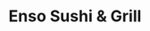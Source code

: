 ---
layout: place
title: "Enso Sushi & Grill"
permalink: /colorado/greenwood-village/enso-sushi-grill.html
stateAbbr: CO
stateName: Colorado
cityName: Greenwood Village
seo:
  name: "Enso Sushi & Grill"
  type: Restaurant
  links: https://www.ensosushigrill.com/?utm_source=gmb&utm_medium=website
description: "Enso Sushi & Grill serves delicious sushi in Greenwood Village, Colorado. Try fresh Japanese dishes for a great dining experience. Available for takeout, delivery, lunch, and dinner."
place_id: ChIJy08rT4OHbIcRkZYXu42cz_c
photos:
  - name: >-
      places/ChIJy08rT4OHbIcRkZYXu42cz_c/photos/AeeoHcIn99rDngk8SC3KnXH12m1Pf9yFahalS9hadmvQFqPNNG4crULJPiZhODU-bmqh6NY0ZOnMJKGxRvQcz58NbzWr4N7C6a_EL9m2MtNrQcO--I-5a9YzBiY71_xUm6YKapSH0-ELSG1StXL-sCgAAN9xp1wM3f-C6J4mLXt7v0BAdlawmCKZ6Cb5tNcZ3p1ZVsAvASD9ab7W_Q60vNU9vjm7GBy4-B5mY1fMFWoIJPx1e0jmhdZVShfSRIEYqfvaqL4BuMBVuL3n27hWvrEr0QGShprs_YvSWp9nYajhgrxEfQ
    widthPx: 1702
    heightPx: 1276
    authorAttributions:
      - displayName: Enso Sushi & Grill
        uri: https://maps.google.com/maps/contrib/101750539236215818337
        photoUri: >-
          https://lh3.googleusercontent.com/a-/ALV-UjVC9T-p8XWdlgYm8a-dQ5sMAeZipg6EqI3InZC8bsddgyC2Pro=s100-p-k-no-mo
    flagContentUri: >-
      https://www.google.com/local/imagery/report/?cb_client=maps_api_places.places_api&image_key=!1e10!2sAF1QipMyR7IvN5jU1lMd9fo1IwHN1JKq7CK6pWAlUBhA&hl=en-US
    googleMapsUri: >-
      https://www.google.com/maps/place//data=!3m4!1e2!3m2!1sAF1QipMyR7IvN5jU1lMd9fo1IwHN1JKq7CK6pWAlUBhA!2e10!4m2!3m1!1s0x876c87834f2b4fcb:0xf7cf9c8dbb179691
  - name: >-
      places/ChIJy08rT4OHbIcRkZYXu42cz_c/photos/AeeoHcIliFlgUODXtfRqHwbAZMxPXwABp4nASQTNpMQ6saReTAQRjf9cp71zTxT7Ov1Hkaovzl7DR75Y7k5vAV-qkvIUbGdaiuS2GHp7NFBrkwwx4cTwuRohtaA6POppoElv0jw6B8xjaatHALrbFIuR801CGg--vG2WWKbmsPXtMBTlud-Eq4ABn28lBwGOxtStYkgLrNGFXu7YIxfZBKAoZNBhumWeQf2SZ4L_uRKN0s61HwbVH_PATablYu_dSi_XieZs6jJYwP6hP6sMYnwuJWipkn3iKwv7faYV_n1oa22lQQ
    widthPx: 4032
    heightPx: 2268
    authorAttributions:
      - displayName: Enso Sushi & Grill
        uri: https://maps.google.com/maps/contrib/101750539236215818337
        photoUri: >-
          https://lh3.googleusercontent.com/a-/ALV-UjVC9T-p8XWdlgYm8a-dQ5sMAeZipg6EqI3InZC8bsddgyC2Pro=s100-p-k-no-mo
    flagContentUri: >-
      https://www.google.com/local/imagery/report/?cb_client=maps_api_places.places_api&image_key=!1e10!2sAF1QipPWKUdfomNCivlT9aBOTnLnS5JNEgvuWO-SQYPy&hl=en-US
    googleMapsUri: >-
      https://www.google.com/maps/place//data=!3m4!1e2!3m2!1sAF1QipPWKUdfomNCivlT9aBOTnLnS5JNEgvuWO-SQYPy!2e10!4m2!3m1!1s0x876c87834f2b4fcb:0xf7cf9c8dbb179691
  - name: >-
      places/ChIJy08rT4OHbIcRkZYXu42cz_c/photos/AeeoHcLaLG6R2MgFmLjRqcqMeogM3jt1ClZphqIxhWC7F0boa56lr4e_VgyuLy64cwohiC64Ieyzk5Wb8coelDLdSV6piaXl5velan8Fvm0CgjF2Rye0wpL0cWxC6iRM7SjY1NLRfZxlEj3v2Bm3isF6PZ6EuVkeyeqtHSU8x9-HqUGVK1EVJsCwu-xJy9d_S7sEidSHeN0vp0CuGR6jKtKkntyByU0NtZpVFFxS3aBP_gGJ1c2fX-xyPmLWD_6770lGS_Ji5YKB0yoOnkNV_G3zNXHnJC795dWT533dR4G1zIYvRJw4QOi8S9fM0bu839SaP9m2lijMvVinBctLionXQ9HW14cowmPfws3U8RfG3nTu2Z1Bb9tFmXdTrVHSSuQuyxDITP5OhM-dhABDRpDTPiZfN8LdQ99nVy53QZq17rw
    widthPx: 4000
    heightPx: 3000
    authorAttributions:
      - displayName: misti smith
        uri: https://maps.google.com/maps/contrib/104911175484662053708
        photoUri: >-
          https://lh3.googleusercontent.com/a-/ALV-UjXngTHcBXOZzzVxv69v92DBH_6fnfIkZ6vXa85Su_6h0Ne0whk=s100-p-k-no-mo
    flagContentUri: >-
      https://www.google.com/local/imagery/report/?cb_client=maps_api_places.places_api&image_key=!1e10!2sCIHM0ogKEICAgICvysOfWA&hl=en-US
    googleMapsUri: >-
      https://www.google.com/maps/place//data=!3m4!1e2!3m2!1sCIHM0ogKEICAgICvysOfWA!2e10!4m2!3m1!1s0x876c87834f2b4fcb:0xf7cf9c8dbb179691
  - name: >-
      places/ChIJy08rT4OHbIcRkZYXu42cz_c/photos/AeeoHcLiV_2kR-FNw07hX6cQVGxsJXeE1YiY-Yl4l3M1ersljmcwHZsqAr84dFkEUZEIPVVQ6UFBFLeP3ZwR0fag7MW4UuZ-QsqV2ZOxtuQGOIpuwyOyMNCbdNjJsSeCbJ4K3EHiyx3hwcgo6ClEoNQOCGQUuryge9yzQO869qaLDT0cSwVQ4VfQA9PYatFHLCHolNVU1SoPfY_CyDE4bxNgqmFgp5Lu-zAjD-WVpeaVyTHk4zoDE9aeSjKhoetfFIAzRLRJtKlJwFvkZS88zbgAY9BBp1Lo8BhAuwuwK1N6RJY_kbybNrA4eHTypkiwN-zVeW6NX8iM6zLwhA_q1OsF9J2UYr730uTDxuEYk6rL0xgxta6CCWBAWVXeCIHbOj7aBHod0SgPNBnsFqTfJ-NfTKDTOOrPRWuKY8plhaNjH6XJwTg
    widthPx: 4000
    heightPx: 3000
    authorAttributions:
      - displayName: Mandy Ahlschwede
        uri: https://maps.google.com/maps/contrib/101287511698728657112
        photoUri: >-
          https://lh3.googleusercontent.com/a-/ALV-UjXkkoE-jr53eVwZYLEbaJf96OxE5fDDdhzWiAHAFZD1xLXhpCtMXA=s100-p-k-no-mo
    flagContentUri: >-
      https://www.google.com/local/imagery/report/?cb_client=maps_api_places.places_api&image_key=!1e10!2sCIHM0ogKEICAgIDNpuz79QE&hl=en-US
    googleMapsUri: >-
      https://www.google.com/maps/place//data=!3m4!1e2!3m2!1sCIHM0ogKEICAgIDNpuz79QE!2e10!4m2!3m1!1s0x876c87834f2b4fcb:0xf7cf9c8dbb179691
  - name: >-
      places/ChIJy08rT4OHbIcRkZYXu42cz_c/photos/AeeoHcIufNC8rfE5250vLu74ds1AHLexYfogmvgmuQvl4wjoERjKp63CEiVORBQStZSWh0flBKG4x_MrFp8rlf7MbaDjOnsyv2nI8BA_4H8J6s_eSN9Giq0wbEncqictMpjM2RLYinHs3D5c_VOLMGzZA7KCsJr3Hcp--Ubx8cnwqfyw9lFf7pF6tcq0nQjC0IBG90rt6mV0xPNmAblkCpkE5DxqVhpy_Kfds801sKsYpo-zqItL9XSezeisKYEybVsmYAwsylh6rarvuenkPP4BDmxFZ1KfxSsr5lkcqjGHrJjW2DeLpeAmCfhbtfLOong4arY0trPscanrQEvPhYK5iuKJ-G-KtKIqCRLnVFLy28t1BbjJm00adxv9ueesqGO3FCMjiiFEMBLXs0qk8mi9O3b6Lc2CMoIsev7DIjt9j1hE-mI
    widthPx: 4284
    heightPx: 4284
    authorAttributions:
      - displayName: Dalina Ho
        uri: https://maps.google.com/maps/contrib/115920129090367176506
        photoUri: >-
          https://lh3.googleusercontent.com/a-/ALV-UjXUs1oyV_gw56tdbS4-qoScy6VbINLQ-Ai6s4xnyGuMuN1fUOYr=s100-p-k-no-mo
    flagContentUri: >-
      https://www.google.com/local/imagery/report/?cb_client=maps_api_places.places_api&image_key=!1e10!2sCIHM0ogKEICAgMDAza_ExAE&hl=en-US
    googleMapsUri: >-
      https://www.google.com/maps/place//data=!3m4!1e2!3m2!1sCIHM0ogKEICAgMDAza_ExAE!2e10!4m2!3m1!1s0x876c87834f2b4fcb:0xf7cf9c8dbb179691
  - name: >-
      places/ChIJy08rT4OHbIcRkZYXu42cz_c/photos/AeeoHcKzxu45lZmz_pBdz4VAus0w-hJ9SLBWgkXEpSukz6JG9JsEQx3lA8vWLaNUwmIqvdYt6O2tVwERH4W7FRZWrGWHjA_XFWfG4WpwHibSG8h5Wgqu2m_0yeOGn4llTJegj7w7-kJMXUnij_iRJdi0dZ_D3YtcZJgvpNvzwahdc81jz2ofs2iDKSdxUwpV9gIiHol_T3EPOocJOe7Lcpnj4RXmOgzf6lbJaNWa8rDK26UAZua5HDCgJADe1hCWgNzzYWNLY0gfI6x1TUfQc4IYS6uJ_TZArtlqLnHJ-VLtDMHtsIhCi2RxjiE9lCr0IxlMe8MiWwd6YJcuY0PQgvdxSie7bUhRAQSUwMqKrTTHSY6k9vlwRzULzK2ECAyMA4BOYxsPVQD4bNdqUUU85xXM57IiTUGh35OPuZtzc1IjZUQ
    widthPx: 3024
    heightPx: 4032
    authorAttributions:
      - displayName: Elisabeth Lie
        uri: https://maps.google.com/maps/contrib/105329484688976423756
        photoUri: >-
          https://lh3.googleusercontent.com/a/ACg8ocJpsftT_e_2gYhZkEK3GKK5p8Qtp_yOjrnTKZ-qSyPFbO8x9w=s100-p-k-no-mo
    flagContentUri: >-
      https://www.google.com/local/imagery/report/?cb_client=maps_api_places.places_api&image_key=!1e10!2sCIHM0ogKEICAgICFzeWbAw&hl=en-US
    googleMapsUri: >-
      https://www.google.com/maps/place//data=!3m4!1e2!3m2!1sCIHM0ogKEICAgICFzeWbAw!2e10!4m2!3m1!1s0x876c87834f2b4fcb:0xf7cf9c8dbb179691
  - name: >-
      places/ChIJy08rT4OHbIcRkZYXu42cz_c/photos/AeeoHcLqo3VYPsdhMRdGQ9LyOPTNjOUBglAMcTUCebXheMLqsnpnU_ieVJyPlusQEljnPWfo70lTMjvm0GO-6dikQ0jLSuRPOVfjtVlkygzLJTaCx8yF75nb8CPuRq-wdHnhAr2mMCIK-d4K9g04878xuzmZFlcySUEXc1l6lZvAacIWiVFKgA-I7yjf7VxKig_UnHi8lRNsFQ_TN9l16BTzeegQdhDeuPYi31pSCduDgc5rtED7lCI5YZ3wD1VSV2v5X03aZXW2YksS0UzKGlvvJ4TTw0XHsz_RtAbpYOZlhvOOAQ
    widthPx: 550
    heightPx: 440
    authorAttributions:
      - displayName: Enso Sushi & Grill
        uri: https://maps.google.com/maps/contrib/101750539236215818337
        photoUri: >-
          https://lh3.googleusercontent.com/a-/ALV-UjVC9T-p8XWdlgYm8a-dQ5sMAeZipg6EqI3InZC8bsddgyC2Pro=s100-p-k-no-mo
    flagContentUri: >-
      https://www.google.com/local/imagery/report/?cb_client=maps_api_places.places_api&image_key=!1e10!2sAF1QipMJGWMMxjzCMoB0JdxgnABBBpxBEwRZu39ygTfz&hl=en-US
    googleMapsUri: >-
      https://www.google.com/maps/place//data=!3m4!1e2!3m2!1sAF1QipMJGWMMxjzCMoB0JdxgnABBBpxBEwRZu39ygTfz!2e10!4m2!3m1!1s0x876c87834f2b4fcb:0xf7cf9c8dbb179691
  - name: >-
      places/ChIJy08rT4OHbIcRkZYXu42cz_c/photos/AeeoHcJLFbOwMeM4nt5-QR1ND0BcH26KPnrR7zHD2IE9fyLbsD8g66HcTOlv2dozICdnnVKygQvhMq4uK26i-EeDLLi2RtngjicbX9RzvhwBXENtTm_yiryulXhxCmnsObQV6ozmqja-mGNdRbPGFeAxgx6MoIeS6oKrxD3TNwa5F-O_R9Xif01Nvmm2EoONNK-0RWkZ3wp1iDo2-bLSaMhh-LxbAf4XB2vimgSJ6yc-la3rdX7a5sqtKtEziG_FK8GcbDC221NRTlTMxtTgWplnF8RY_PMbfGcPh-1dSC5IlLp6CtGFBKSYGquak2QbrunNFYEWZe7ZLbr8I6TRvX39bGL0ftrZFMHUZCOlV0lmUY3gEN0DDjq1Tkguh3t3b_JBcllI7aBAWaaL1o37xZfvpS_Yn072Wrmh-kUVJhP8o65D-dKY
    widthPx: 3000
    heightPx: 4000
    authorAttributions:
      - displayName: Arturo Ruiz
        uri: https://maps.google.com/maps/contrib/105422387732279145896
        photoUri: >-
          https://lh3.googleusercontent.com/a/ACg8ocI3drrVgUvBqpyfWJhqYIYYRy1OU-MNmdMhB8D5_yj-_-ChCQ=s100-p-k-no-mo
    flagContentUri: >-
      https://www.google.com/local/imagery/report/?cb_client=maps_api_places.places_api&image_key=!1e10!2sCIHM0ogKEICAgICf5LGXlQE&hl=en-US
    googleMapsUri: >-
      https://www.google.com/maps/place//data=!3m4!1e2!3m2!1sCIHM0ogKEICAgICf5LGXlQE!2e10!4m2!3m1!1s0x876c87834f2b4fcb:0xf7cf9c8dbb179691
  - name: >-
      places/ChIJy08rT4OHbIcRkZYXu42cz_c/photos/AeeoHcJ427csr3Io4npzQOWjmq9J0gnMr3_uoAufLsFh0LrOOHUFapp2AdvXp-QpqtPugC-IH13hCpFWL7hgCZN4_aeeFyOXRiAGq8O4oLSoOLavPh3CEyWrH-YivK74kLJHbo7mFuwEVPWBv_vF3RNwd-IuZOUVwn6kRhWZoHaNl4pqiI0re-Sp_CRjYWGfkqbP1yBgZ1cvLNmCJi7wdMc8qggnQa3Y7_hXh4wDyyxvdJB_ufqrFSIMGI04JwaZyCMkaPVTaB0Ocp9IK2Ekm5P2fwAhDGanQeSuf7tN7MHtdDXnXESNq68T4WsVB4zHki9hTPim-rJrtQygEH5t57AipMw9sslVQCXSSfJNEYcE4crjwXXuoj23DwrHodIC68aF6EABUoJ8NAZF0ZGjUD3T9BYtg1Qdarn8FELxL1KR-kU
    widthPx: 4000
    heightPx: 3000
    authorAttributions:
      - displayName: S W
        uri: https://maps.google.com/maps/contrib/109094563274336676856
        photoUri: >-
          https://lh3.googleusercontent.com/a-/ALV-UjUpwRkc9oYZNKRrjr69YyJzUizZZGvE7gN5xoTjqoiJ4tUA5sG-cw=s100-p-k-no-mo
    flagContentUri: >-
      https://www.google.com/local/imagery/report/?cb_client=maps_api_places.places_api&image_key=!1e10!2sCIHM0ogKEICAgMCAr9PXJA&hl=en-US
    googleMapsUri: >-
      https://www.google.com/maps/place//data=!3m4!1e2!3m2!1sCIHM0ogKEICAgMCAr9PXJA!2e10!4m2!3m1!1s0x876c87834f2b4fcb:0xf7cf9c8dbb179691
  - name: >-
      places/ChIJy08rT4OHbIcRkZYXu42cz_c/photos/AeeoHcJaB5T5JMhvMnLB4q6THru6STG84UKpEcl0RilPx-c0B1rF3CLtVecqPZ0YDuECFzx1klLyoqGELvpjqlEVY1d98DUJxMOG0ZszIqUoRC4Ir6uNXUFzO7Z-BVzcePunWydomnfOnGO4sD98OhV81lgolHPGN_p08C9Y5YMtGEJe06uvRcAhj3zUK9lTpsLJN1Pc0FFOL1Ud9bSqnmRICZVLNOCG42I-ATNP_MNkLQl_8ONgMtYqwQb1leYfqMrhgwMlj-9woH6pcTQY6lbUW9TFrWtCUoAU9lGHXZrqcjeYaA
    widthPx: 1702
    heightPx: 1276
    authorAttributions:
      - displayName: Enso Sushi & Grill
        uri: https://maps.google.com/maps/contrib/101750539236215818337
        photoUri: >-
          https://lh3.googleusercontent.com/a-/ALV-UjVC9T-p8XWdlgYm8a-dQ5sMAeZipg6EqI3InZC8bsddgyC2Pro=s100-p-k-no-mo
    flagContentUri: >-
      https://www.google.com/local/imagery/report/?cb_client=maps_api_places.places_api&image_key=!1e10!2sAF1QipP04MIpGT6QiX-ZnPQ32kRsEEpyVz48OWrP6bd7&hl=en-US
    googleMapsUri: >-
      https://www.google.com/maps/place//data=!3m4!1e2!3m2!1sAF1QipP04MIpGT6QiX-ZnPQ32kRsEEpyVz48OWrP6bd7!2e10!4m2!3m1!1s0x876c87834f2b4fcb:0xf7cf9c8dbb179691
address: 8000 E Belleview Ave D50, Greenwood Village, CO 80111, USA
street: 8000 E Belleview Ave D50
city: Greenwood Village
state: CO
zip: '80111'
country: USA
neighborhood: Denver Tech Center
latitude: '39.622471'
longitude: '-104.895766'
accessibility_options:
  wheelchairAccessibleParking: true
  wheelchairAccessibleEntrance: true
  wheelchairAccessibleRestroom: true
  wheelchairAccessibleSeating: true
business_status: OPERATIONAL
name: Enso Sushi & Grill
google_maps_links:
  directionsUri: >-
    https://www.google.com/maps/dir//''/data=!4m7!4m6!1m1!4e2!1m2!1m1!1s0x876c87834f2b4fcb:0xf7cf9c8dbb179691!3e0
  placeUri: https://maps.google.com/?cid=17856663180090513041
  writeAReviewUri: >-
    https://www.google.com/maps/place//data=!4m3!3m2!1s0x876c87834f2b4fcb:0xf7cf9c8dbb179691!12e1
  reviewsUri: >-
    https://www.google.com/maps/place//data=!4m4!3m3!1s0x876c87834f2b4fcb:0xf7cf9c8dbb179691!9m1!1b1
  photosUri: >-
    https://www.google.com/maps/place//data=!4m3!3m2!1s0x876c87834f2b4fcb:0xf7cf9c8dbb179691!10e5
primary_type: Japanese Restaurant
opening_hours:
  regular: null
  current: null
secondary_opening_hours:
  regular:
    weekdayDescriptions: null
    type: null
  current:
    weekdayDescriptions: null
    type: null
phone: (303) 955-0868
price_level: PRICE_LEVEL_MODERATE
price_range: null
rating: '4.6'
rating_count: 0
website: https://www.ensosushigrill.com/?utm_source=gmb&utm_medium=website
reviews:
  - name: >-
      places/ChIJy08rT4OHbIcRkZYXu42cz_c/reviews/ChZDSUhNMG9nS0VJQ0FnTUNBcjlQTEpnEAE
    relativePublishTimeDescription: 2 months ago
    rating: 5
    text:
      text: >-
        It was an unbelievably excellent meal. From start to finish. The staff
        was so kind and attentive. And the food was so good. The cuts of fish
        were beautiful and perfect. They have a lot of high-end deliciousness.
        Enso Sushi is a great place to go if you want to have an elevated
        Japanese meal. I loved my Lobster miso and they had Toro and the most
        beautiful cuts from excellent sushi chefs. They went above and beyond to
        give us an amazing meal. The Miso black cod was delicious as well. And I
        have had that dish at Nobu and I also make a delicious miso glaze as
        well haha. But the fish was melt in your mouth. The only thing that I
        would even have a teensy tiny suggestion about would be the
        accoutrements for the cod didn't really match the flavor profile in my
        opinion but the green beans and tomatoes were still good, they just felt
        a little out of place. And the ice cream at the end was a little hard.
        I'm not even really complaining just because a lot of Japanese
        restaurants don't even bother to have a desert on the menu so I really
        appreciate that as an option however the ice cream and mochi we're
        frozen a little bit harder than would be ideal. If you are really
        serious about dessert you would have a special freezer that is set a
        little bit lower so that is definitely asking a lot I know most
        restaurants don't have separate freezers just for their ice cream so no
        worries haha. But I personally would probably skip the fried ice cream
        next time and my daughter isn't too picky about the mochi but it was
        hard as well. However like I said a lot of Japanese restaurants don't
        even offer dessert so I'm grateful to have options and they will satiate
        a sweet tooth if you have one at the end of your meal. All in all the
        fish was to die for. The presentation was beautiful. The staff was kind
        and so fast to put in our orders and get our food. And the sushi chefs
        did an impeccable job with beautiful cuts for those fish. I would eat
        that everyday if I could haha. Highly recommended to anyone who has
        taste buds. If you have never had Japanese food you should give it a
        whirl because it is one of the best cuisines in the world. And Enso
        Sushi and Grill is a great place to try it out. Also recommended for
        fans of fine dining. Their food is outstanding.
      languageCode: en
    originalText:
      text: >-
        It was an unbelievably excellent meal. From start to finish. The staff
        was so kind and attentive. And the food was so good. The cuts of fish
        were beautiful and perfect. They have a lot of high-end deliciousness.
        Enso Sushi is a great place to go if you want to have an elevated
        Japanese meal. I loved my Lobster miso and they had Toro and the most
        beautiful cuts from excellent sushi chefs. They went above and beyond to
        give us an amazing meal. The Miso black cod was delicious as well. And I
        have had that dish at Nobu and I also make a delicious miso glaze as
        well haha. But the fish was melt in your mouth. The only thing that I
        would even have a teensy tiny suggestion about would be the
        accoutrements for the cod didn't really match the flavor profile in my
        opinion but the green beans and tomatoes were still good, they just felt
        a little out of place. And the ice cream at the end was a little hard.
        I'm not even really complaining just because a lot of Japanese
        restaurants don't even bother to have a desert on the menu so I really
        appreciate that as an option however the ice cream and mochi we're
        frozen a little bit harder than would be ideal. If you are really
        serious about dessert you would have a special freezer that is set a
        little bit lower so that is definitely asking a lot I know most
        restaurants don't have separate freezers just for their ice cream so no
        worries haha. But I personally would probably skip the fried ice cream
        next time and my daughter isn't too picky about the mochi but it was
        hard as well. However like I said a lot of Japanese restaurants don't
        even offer dessert so I'm grateful to have options and they will satiate
        a sweet tooth if you have one at the end of your meal. All in all the
        fish was to die for. The presentation was beautiful. The staff was kind
        and so fast to put in our orders and get our food. And the sushi chefs
        did an impeccable job with beautiful cuts for those fish. I would eat
        that everyday if I could haha. Highly recommended to anyone who has
        taste buds. If you have never had Japanese food you should give it a
        whirl because it is one of the best cuisines in the world. And Enso
        Sushi and Grill is a great place to try it out. Also recommended for
        fans of fine dining. Their food is outstanding.
      languageCode: en
    authorAttribution:
      displayName: S W
      uri: https://www.google.com/maps/contrib/109094563274336676856/reviews
      photoUri: >-
        https://lh3.googleusercontent.com/a-/ALV-UjUpwRkc9oYZNKRrjr69YyJzUizZZGvE7gN5xoTjqoiJ4tUA5sG-cw=s128-c0x00000000-cc-rp-mo-ba5
    publishTime: '2025-02-05T14:37:47.012466Z'
    flagContentUri: >-
      https://www.google.com/local/review/rap/report?postId=ChZDSUhNMG9nS0VJQ0FnTUNBcjlQTEpnEAE&d=17924085&t=1
    googleMapsUri: >-
      https://www.google.com/maps/reviews/data=!4m6!14m5!1m4!2m3!1sChZDSUhNMG9nS0VJQ0FnTUNBcjlQTEpnEAE!2m1!1s0x876c87834f2b4fcb:0xf7cf9c8dbb179691
  - name: >-
      places/ChIJy08rT4OHbIcRkZYXu42cz_c/reviews/ChZDSUhNMG9nS0VJQ0FnSUROcHV6N05REAE
    relativePublishTimeDescription: a year ago
    rating: 5
    text:
      text: >-
        Fantastic sushi 🍣 loved EVERYTHING we tried! So many unique flavors and
        special rolls. Fish was beautiful, fresh! Service outstanding. Loved the
        vibe and ambiance! We will definitely be back. Alex made our night with
        excellent recommendations and a special item not on the menu! Thanks for
        making all our sushi dreams come true, Enso Sushi!
      languageCode: en
    originalText:
      text: >-
        Fantastic sushi 🍣 loved EVERYTHING we tried! So many unique flavors and
        special rolls. Fish was beautiful, fresh! Service outstanding. Loved the
        vibe and ambiance! We will definitely be back. Alex made our night with
        excellent recommendations and a special item not on the menu! Thanks for
        making all our sushi dreams come true, Enso Sushi!
      languageCode: en
    authorAttribution:
      displayName: Mandy Ahlschwede
      uri: https://www.google.com/maps/contrib/101287511698728657112/reviews
      photoUri: >-
        https://lh3.googleusercontent.com/a-/ALV-UjXkkoE-jr53eVwZYLEbaJf96OxE5fDDdhzWiAHAFZD1xLXhpCtMXA=s128-c0x00000000-cc-rp-mo-ba2
    publishTime: '2024-01-22T03:33:09.349200Z'
    flagContentUri: >-
      https://www.google.com/local/review/rap/report?postId=ChZDSUhNMG9nS0VJQ0FnSUROcHV6N05REAE&d=17924085&t=1
    googleMapsUri: >-
      https://www.google.com/maps/reviews/data=!4m6!14m5!1m4!2m3!1sChZDSUhNMG9nS0VJQ0FnSUROcHV6N05REAE!2m1!1s0x876c87834f2b4fcb:0xf7cf9c8dbb179691
  - name: >-
      places/ChIJy08rT4OHbIcRkZYXu42cz_c/reviews/ChZDSUhNMG9nS0VJQ0FnSURfOGVhd0FnEAE
    relativePublishTimeDescription: 2 months ago
    rating: 5
    text:
      text: >-
        Their toro trio roll was so yummy!! Really good quality sushi, yes it's
        not cheap but you're paying for quality in a landlocked state.
      languageCode: en
    originalText:
      text: >-
        Their toro trio roll was so yummy!! Really good quality sushi, yes it's
        not cheap but you're paying for quality in a landlocked state.
      languageCode: en
    authorAttribution:
      displayName: Heather F
      uri: https://www.google.com/maps/contrib/109809272966155989519/reviews
      photoUri: >-
        https://lh3.googleusercontent.com/a-/ALV-UjUiTxbqLKwlLAgL__6_lBly2jMJt3Of-vY9etdDOzW7FAw3-siuUQ=s128-c0x00000000-cc-rp-mo-ba3
    publishTime: '2025-01-25T02:56:05.377046Z'
    flagContentUri: >-
      https://www.google.com/local/review/rap/report?postId=ChZDSUhNMG9nS0VJQ0FnSURfOGVhd0FnEAE&d=17924085&t=1
    googleMapsUri: >-
      https://www.google.com/maps/reviews/data=!4m6!14m5!1m4!2m3!1sChZDSUhNMG9nS0VJQ0FnSURfOGVhd0FnEAE!2m1!1s0x876c87834f2b4fcb:0xf7cf9c8dbb179691
  - name: >-
      places/ChIJy08rT4OHbIcRkZYXu42cz_c/reviews/ChZDSUhNMG9nS0VJQ0FnSURua1pPRUlBEAE
    relativePublishTimeDescription: 6 months ago
    rating: 5
    text:
      text: >-
        Food was phenomenal! Alex, our server was also great with us. Family
        friendly and kids lunch boxes. 100% recommended.
      languageCode: en
    originalText:
      text: >-
        Food was phenomenal! Alex, our server was also great with us. Family
        friendly and kids lunch boxes. 100% recommended.
      languageCode: en
    authorAttribution:
      displayName: Victor Hugo Otalora
      uri: https://www.google.com/maps/contrib/102719002143686785565/reviews
      photoUri: >-
        https://lh3.googleusercontent.com/a/ACg8ocIBPz0zLasI5cx9pDSR-f9zjFQqXwhLZcFU6zJvsw02jU-Plg=s128-c0x00000000-cc-rp-mo-ba3
    publishTime: '2024-10-06T21:02:53.124437Z'
    flagContentUri: >-
      https://www.google.com/local/review/rap/report?postId=ChZDSUhNMG9nS0VJQ0FnSURua1pPRUlBEAE&d=17924085&t=1
    googleMapsUri: >-
      https://www.google.com/maps/reviews/data=!4m6!14m5!1m4!2m3!1sChZDSUhNMG9nS0VJQ0FnSURua1pPRUlBEAE!2m1!1s0x876c87834f2b4fcb:0xf7cf9c8dbb179691
  - name: >-
      places/ChIJy08rT4OHbIcRkZYXu42cz_c/reviews/ChZDSUhNMG9nS0VJQ0FnSURmN05MZUh3EAE
    relativePublishTimeDescription: 3 months ago
    rating: 5
    text:
      text: >-
        Enso Sushi is delightful! From the moment I walked in the door Alex the
        host and server was attentive, friendly, and very helpful when it came
        to ordering! Food is delicious! The fish is some of the best sushi I've
        had and there are things on this menu that are unique and special I
        think to this place alone. My husband and I got there plenty early which
        was great because it did fill up fast! If you've never been here you
        must go! Enjoy your fish-tastic experience!!😘
      languageCode: en
    originalText:
      text: >-
        Enso Sushi is delightful! From the moment I walked in the door Alex the
        host and server was attentive, friendly, and very helpful when it came
        to ordering! Food is delicious! The fish is some of the best sushi I've
        had and there are things on this menu that are unique and special I
        think to this place alone. My husband and I got there plenty early which
        was great because it did fill up fast! If you've never been here you
        must go! Enjoy your fish-tastic experience!!😘
      languageCode: en
    authorAttribution:
      displayName: Heather Willson
      uri: https://www.google.com/maps/contrib/110286180198478748016/reviews
      photoUri: >-
        https://lh3.googleusercontent.com/a-/ALV-UjWfEiDcuYSjmo6FCu1nFyn9Hm4z_Y_ZquBqwcB5qOv2LqRRebdwiQ=s128-c0x00000000-cc-rp-mo-ba5
    publishTime: '2025-01-04T13:56:23.288892Z'
    flagContentUri: >-
      https://www.google.com/local/review/rap/report?postId=ChZDSUhNMG9nS0VJQ0FnSURmN05MZUh3EAE&d=17924085&t=1
    googleMapsUri: >-
      https://www.google.com/maps/reviews/data=!4m6!14m5!1m4!2m3!1sChZDSUhNMG9nS0VJQ0FnSURmN05MZUh3EAE!2m1!1s0x876c87834f2b4fcb:0xf7cf9c8dbb179691
parking_options:
  freeParkingLot: true
  freeStreetParking: true
  valetParking: false
payment_options:
  acceptsCreditCards: true
  acceptsDebitCards: true
  acceptsCashOnly: false
  acceptsNfc: true
allow_dogs: null
curbside_pickup: true
delivery: true
dine_in: true
good_for_children: true
good_for_groups: true
good_for_sports: false
live_music: false
menu_for_children: true
outdoor_seating: null
reservable: true
restroom: true
serves_beer: true
serves_breakfast: null
serves_brunch: false
serves_cocktails: true
serves_coffee: null
serves_dinner: true
serves_dessert: true
serves_lunch: true
serves_vegetarian_food: true
serves_wine: true
takeout: true
update_category: essentials
summary: null

---